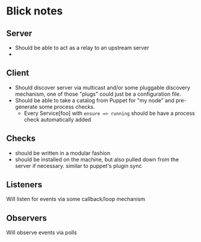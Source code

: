 # Blick notes

## Server


 * Should be able to act as a relay to an upstream server
 * 

## Client

 * Should discover server via multicast and/or some pluggable discovery
   mechanism, one of those "plugs" could just be a configuration file.
 * Should be able to take a catalog from Puppet for "my node" and pre-generate
   some process checks.
   * Every Service[foo] with `ensure => running` should be have a process check
     automatically added


## Checks

 * should be written in a modular fashion
 * should be installed on the machine, but also pulled down from the server if
   necessary. similar to puppet's plugin sync




## Listeners

Will listen for events via some callback/loop mechanism

## Observers

Will observe events via polls


